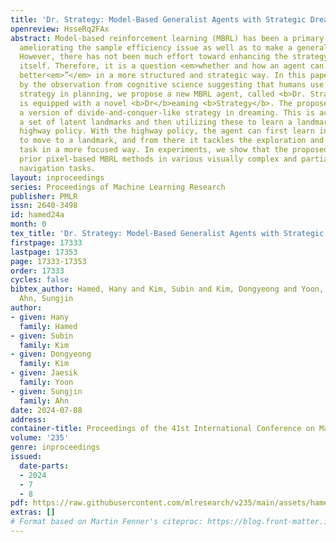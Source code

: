 ```yaml
---
title: 'Dr. Strategy: Model-Based Generalist Agents with Strategic Dreaming'
openreview: HsseRq2FAx
abstract: Model-based reinforcement learning (MBRL) has been a primary approach to
  ameliorating the sample efficiency issue as well as to make a generalist agent.
  However, there has not been much effort toward enhancing the strategy of dreaming
  itself. Therefore, it is a question <em>whether and how an agent can “</em>dream
  better<em>”</em> in a more structured and strategic way. In this paper, inspired
  by the observation from cognitive science suggesting that humans use a spatial divide-and-conquer
  strategy in planning, we propose a new MBRL agent, called <b>Dr. Strategy</b>, which
  is equipped with a novel <b>Dr</b>eaming <b>Strategy</b>. The proposed agent realizes
  a version of divide-and-conquer-like strategy in dreaming. This is achieved by learning
  a set of latent landmarks and then utilizing these to learn a landmark-conditioned
  highway policy. With the highway policy, the agent can first learn in the dream
  to move to a landmark, and from there it tackles the exploration and achievement
  task in a more focused way. In experiments, we show that the proposed model outperforms
  prior pixel-based MBRL methods in various visually complex and partially observable
  navigation tasks.
layout: inproceedings
series: Proceedings of Machine Learning Research
publisher: PMLR
issn: 2640-3498
id: hamed24a
month: 0
tex_title: 'Dr. Strategy: Model-Based Generalist Agents with Strategic Dreaming'
firstpage: 17333
lastpage: 17353
page: 17333-17353
order: 17333
cycles: false
bibtex_author: Hamed, Hany and Kim, Subin and Kim, Dongyeong and Yoon, Jaesik and
  Ahn, Sungjin
author:
- given: Hany
  family: Hamed
- given: Subin
  family: Kim
- given: Dongyeong
  family: Kim
- given: Jaesik
  family: Yoon
- given: Sungjin
  family: Ahn
date: 2024-07-08
address:
container-title: Proceedings of the 41st International Conference on Machine Learning
volume: '235'
genre: inproceedings
issued:
  date-parts:
  - 2024
  - 7
  - 8
pdf: https://raw.githubusercontent.com/mlresearch/v235/main/assets/hamed24a/hamed24a.pdf
extras: []
# Format based on Martin Fenner's citeproc: https://blog.front-matter.io/posts/citeproc-yaml-for-bibliographies/
---
```

